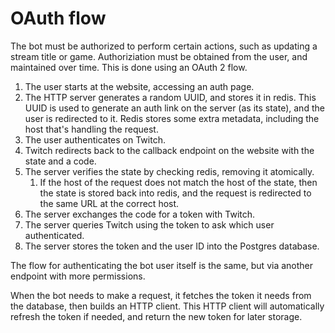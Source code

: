 # OAuth flow

The bot must be authorized to perform certain actions, such as updating a stream title or game.
Authoriziation must be obtained from the user, and maintained over time. This is done using an
OAuth 2 flow.

1. The user starts at the website, accessing an auth page.
1. The HTTP server generates a random UUID, and stores it in redis.
    This UUID is used to generate an auth link on the server (as its state),
    and the user is redirected to it. Redis stores some extra metadata, including
    the host that's handling the request.
1. The user authenticates on Twitch.
1. Twitch redirects back to the callback endpoint on the website with the state and a code.
1. The server verifies the state by checking redis, removing it atomically.
    1. If the host of the request does not match the host of the state, then the state is
        stored back into redis, and the request is redirected to the same URL at the correct
        host.
1. The server exchanges the code for a token with Twitch.
1. The server queries Twitch using the token to ask which user authenticated.
1. The server stores the token and the user ID into the Postgres database.

The flow for authenticating the bot user itself is the same, but via another endpoint with more
permissions.

When the bot needs to make a request, it fetches the token it needs from the database, then builds
an HTTP client. This HTTP client will automatically refresh the token if needed, and return the new
token for later storage.
